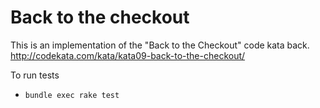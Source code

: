 # Back to the checkout

This is an implementation of the "Back to the Checkout" code kata back.
http://codekata.com/kata/kata09-back-to-the-checkout/

To run tests

- `bundle exec rake test`
